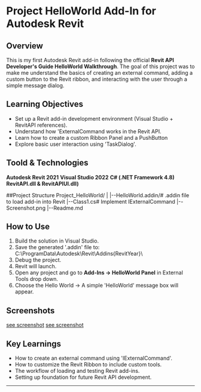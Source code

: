# Project HelloWorld Add-In for Autodesk Revit

## Overview
This is my first Autodesk Revit add-in following the official **Revit API Developer's Guide HelloWorld Walkthrough**.
The goal of this project was to make me understand the basics of creating an external command, adding a custom button to the Revit ribbon, and interacting with the user through a simple message dialog.

## Learning Objectives
- Set up a Revit add-in development environment (Visual Studio + RevitAPI references).
- Understand how 'ExternalCommand works in the Revit API.
- Learn how to create a custom Ribbon Panel and a PushButton
- Explore basic user interaction using 'TaskDialog'.

## Toold & Technologies
**Autodesk Revit 2021**
**Visual Studio 2022**
**C# (.NET Framework 4.8)**
**RevitAPI.dll & RevitAPIUI.dll)**

##Project Structure
Project_HelloWorld/
|
|--HelloWorld.addin/# .addin file to load add-in into Revit
|--Class1.cs# Implement IExternalCommand
|--Screenshot.png
|--Readme.md


## How to Use
1. Build the solution in Visual Studio.
2. Save the generated '.addin' file to:
   C:\ProgramData\Autodesk\Revit\Addins\{RevitYear}\
3. Debug the project.
4. Revit will launch.
5. Open any project and go to **Add-Ins → HelloWorld Panel** in External Tools drop down.
6. Choose the Hello World → A simple 'HelloWorld' message box will appear.

## Screenshots
[see screenshot](HelloWorld.jpg)
[see screenshot](HelloWorld1.jpg)

## Key Learnings
- How to create an external command using 'IExternalCommand'.
- How to customize the Revit Ribbon to include custom tools.
- The workflow of loading and testing Revit add-ins.
- Setting up foundation for future Revit API development.

---


